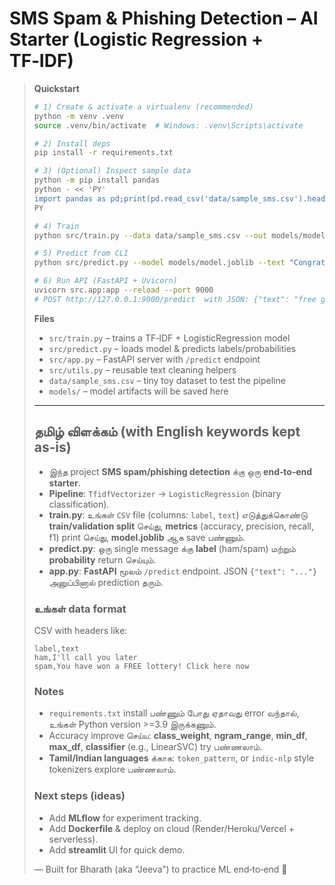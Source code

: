 # SMS Spam & Phishing Detection – AI Starter (Logistic Regression + TF‑IDF)

> **Quickstart**
>
> ```bash
> # 1) Create & activate a virtualenv (recommended)
> python -m venv .venv
> source .venv/bin/activate  # Windows: .venv\Scripts\activate
>
> # 2) Install deps
> pip install -r requirements.txt
>
> # 3) (Optional) Inspect sample data
> python -m pip install pandas
> python - << 'PY'
> import pandas as pd;print(pd.read_csv('data/sample_sms.csv').head())
> PY
>
> # 4) Train
> python src/train.py --data data/sample_sms.csv --out models/model.joblib
>
> # 5) Predict from CLI
> python src/predict.py --model models/model.joblib --text "Congratulations! You won a prize, click this link"
>
> # 6) Run API (FastAPI + Uvicorn)
> uvicorn src.app:app --reload --port 9000
> # POST http://127.0.0.1:9000/predict  with JSON: {"text": "free gift claim now"}
> ```
>
> **Files**
>
> - `src/train.py` – trains a TF‑IDF + LogisticRegression model
> - `src/predict.py` – loads model & predicts labels/probabilities
> - `src/app.py` – FastAPI server with `/predict` endpoint
> - `src/utils.py` – reusable text cleaning helpers
> - `data/sample_sms.csv` – tiny toy dataset to test the pipeline
> - `models/` – model artifacts will be saved here
>
> ---
>
> ## தமிழ் விளக்கம் (with English keywords kept as‑is)
>
> - இந்த project **SMS spam/phishing detection** க்கு ஒரு **end‑to‑end starter**.
> - **Pipeline**: `TfidfVectorizer` → `LogisticRegression` (binary classification).
> - **train.py**: உங்கள் `CSV` file (columns: `label`, `text`) எடுத்துக்கொண்டு **train/validation split** செய்து, **metrics** (accuracy, precision, recall, f1) print செய்து, **model.joblib** ஆக save பண்ணும்.
> - **predict.py**: ஒரு single message க்கு **label** (ham/spam) மற்றும் **probability** return செய்யும்.
> - **app.py**: **FastAPI** மூலம் `/predict` endpoint. JSON `{"text": "..."} ` அனுப்பினால் prediction தரும்.
>
> ### உங்கள் data format
> CSV with headers like:
> ```csv
> label,text
> ham,I'll call you later
> spam,You have won a FREE lottery! Click here now
> ```
>
> ### Notes
> - `requirements.txt` install பண்ணும் போது ஏதாவது error வந்தால், உங்கள் Python version >=3.9 இருக்கணும்.
> - Accuracy improve செய்ய: **class_weight**, **ngram_range**, **min_df**, **max_df**, **classifier** (e.g., LinearSVC) try பண்ணலாம்.
> - **Tamil/Indian languages** க்காக: `token_pattern`, or `indic-nlp` style tokenizers explore பண்ணலாம்.
>
> ### Next steps (ideas)
> - Add **MLflow** for experiment tracking.
> - Add **Dockerfile** & deploy on cloud (Render/Heroku/Vercel + serverless).
> - Add **streamlit** UI for quick demo.
>
> — Built for Bharath (aka “Jeeva”) to practice ML end‑to‑end 🙂
